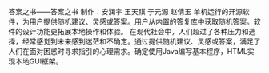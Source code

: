答案之书——答案之书
制作：安润宇 王天祺 于元源 赵倩玉
单机运行的开源软件，为用户提供随机建议、灵感或答案。用户从内置的答复库中获取随机答案。软件的设计功能更拓展本地操作和体验。
在现代社会中，人们超过了各种压力和选择，经常感觉到未来感到迷茫和不确定。通过提供随机建议、灵感或答案，满足了人们在面对困惑时寻求指引的心理需求。确定使用Java编写基本程序，HTML实现本地GUI框架。
